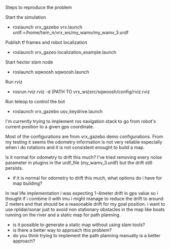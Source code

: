 Steps to reproduce the problem

Start the simulation
- roslaunch vrx_gazebo vrx.launch urdf:=/home/twin_n/vrx_ws/my_wamv/my_wamv_3.urdf

Publish tf frames and robot localization
- roslaunch vrx_gazeo localization_example.launch

Start hector slam node
- roslaunch sqwoosh sqwoosh.launch

Run rviz
- rosrun rviz rviz -d (PATH TO vrx_ws)src/sqwoosh/config/rviz.rviz

Run teleop to control the bot
- roslaunch vrx_gazebo usv_keydrive.launch


I'm currently trying to implement ros navigation stack to go from robot's current position to a given gps coordinate. 

Most of the configurations are from vrx_gazebo demo configurations.
From my testing it seems the odometry information is not very reliable especially when i do rotations and it is not consistent enought to build a map.

Is it normal for odometry to drift this much? I've tried removing every noise parameter in plugins in the urdf_file (my_wamv_3.urdf) but the drift still persists.

- if it is normal for odometry to drift this much, what options do i have for map building?


In real life implementation i was expecting 1-4meter drift in gps value so i thought if i combine it with imu i might manage to reduce the drift to around
2 meters and that should be a reasonable drift for my goal position. i want to use rplidar/sonar just to avoid non stationary obstacles in the map like boats running on the river and a static map for path planning.


- is it possible to generate a static map without using slam tools? 
- is there a better way to approach this problem?
- do you think trying to implement the path planning manually is a better approach? 
